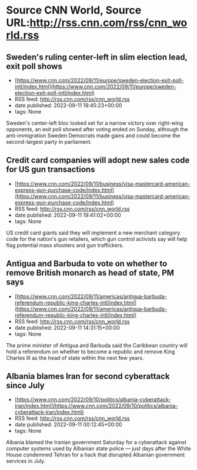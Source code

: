 # Source CNN World, Source URL:http://rss.cnn.com/rss/cnn_world.rss

## Sweden's ruling center-left in slim election lead, exit poll shows
 - [https://www.cnn.com/2022/09/11/europe/sweden-election-exit-poll-intl/index.html](https://www.cnn.com/2022/09/11/europe/sweden-election-exit-poll-intl/index.html)
 - RSS feed: http://rss.cnn.com/rss/cnn_world.rss
 - date published: 2022-09-11 19:45:23+00:00
 - tags: None

Sweden's center-left bloc looked set for a narrow victory over right-wing opponents, an exit poll showed after voting ended on Sunday, although the anti-immigration Sweden Democrats made gains and could become the second-largest party in parliament.

## Credit card companies will adopt new sales code for US gun transactions
 - [https://www.cnn.com/2022/09/11/business/visa-mastercard-american-express-gun-purchase-code/index.html](https://www.cnn.com/2022/09/11/business/visa-mastercard-american-express-gun-purchase-code/index.html)
 - RSS feed: http://rss.cnn.com/rss/cnn_world.rss
 - date published: 2022-09-11 19:41:02+00:00
 - tags: None

US credit card giants said they will implement a new merchant category code for the nation's gun retailers, which gun control activists say will help flag potential mass shooters and gun traffickers.

## Antigua and Barbuda to vote on whether to remove British monarch as head of state, PM says
 - [https://www.cnn.com/2022/09/11/americas/antigua-barbuda-referendum-republic-king-charles-intl/index.html](https://www.cnn.com/2022/09/11/americas/antigua-barbuda-referendum-republic-king-charles-intl/index.html)
 - RSS feed: http://rss.cnn.com/rss/cnn_world.rss
 - date published: 2022-09-11 14:31:15+00:00
 - tags: None

The prime minister of Antigua and Barbuda said the Caribbean country will hold a referendum on whether to become a republic and remove King Charles III as the head of state within the next few years.

## Albania blames Iran for second cyberattack since July
 - [https://www.cnn.com/2022/09/10/politics/albania-cyberattack-iran/index.html](https://www.cnn.com/2022/09/10/politics/albania-cyberattack-iran/index.html)
 - RSS feed: http://rss.cnn.com/rss/cnn_world.rss
 - date published: 2022-09-11 00:12:45+00:00
 - tags: None

Albania blamed the Iranian government Saturday for a cyberattack against computer systems used by Albanian state police — just days after the White House condemned Tehran for a hack that disrupted Albanian government services in July.
